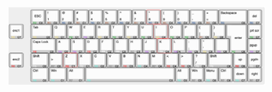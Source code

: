 
![alt text](https://github.com/d1One/zmk-config0/blob/main/Screen%20Shot%202021-02-23%20at%2023.26.29.png?raw=true)
